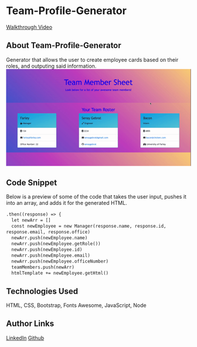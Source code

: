 # Team-Profile-Generator
[Walkthrough Video](https://youtu.be/POsb7paPckI)

## About Team-Profile-Generator
Generator that allows the user to create employee cards based on their roles, and outputing said information.
![Page Preview](./assets/images/Team%20Member%20Sheet.gif)


## Code Snippet
Below is a preview of some of the code that takes the user input, pushes it into an array, and adds it for the generated HTML.

```
.then((response) => {  
  let newArr = []
  const newEmployee = new Manager(response.name, response.id, response.email, response.office)  
  newArr.push(newEmployee.name)
  newArr.push(newEmployee.getRole())
  newArr.push(newEmployee.id)      
  newArr.push(newEmployee.email)
  newArr.push(newEmployee.officeNumber)
  teamMembers.push(newArr)
  htmlTemplate += newEmployee.getHtml()
```

## Technologies Used
HTML, CSS, Bootstrap, Fonts Awesome, JavaScript, Node

## Author Links

[LinkedIn](https://www.linkedin.com/in/senayg/)
[Github](https://github.com/senaygebrat)